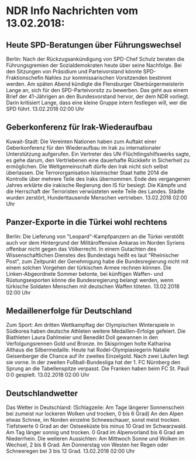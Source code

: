# NDR Info Nachrichten vom 13.02.2018:


## Heute SPD-Beratungen über Führungswechsel
Berlin: Nach der Rückzugsankündigung von SPD-Chef Schulz beraten die Führungsgremien der Sozialdemokraten heute über seine Nachfolge. Bei den Sitzungen von Präsidium und Parteivorstand könnte SPD-Fraktionschefin Nahles zur kommissarischen Vorsitzenden bestimmt werden. Am späten Abend kündigte die Flensburger Oberbürgermeisterin Lange an, sich für den SPD-Parteivorsitz zu bewerben. Das geht aus einem Brief der 41-Jährigen an den Bundesvorstand hervor, der dem NDR vorliegt. Darin kritisiert Lange, dass eine kleine Gruppe intern festlegen will, wer die SPD führt. 13.02.2018 02:00 Uhr 

## Geberkonferenz für Irak-Wiederaufbau
Kuwait-Stadt: Die Vereinten Nationen haben zum Auftakt einer Geberkonferenz für den Wiederaufbau im Irak zu internationaler Unterstützung aufgerufen. Ein Vertreter des UN-Flüchtlingshilfswerks sagte, es gehe darum, den Vertriebenen eine dauerhafte Rückkehr in Sicherheit zu ermöglichen. Die Weltgemeinschaft dürfe den Irak nicht sich selbst überlassen. Die Terrororganisation Islamischer Staat hatte 2014 die Kontrolle über mehrere Teile des Iraks übernommen. Ende des vergangenen Jahres erklärte die irakische Regierung den IS für besiegt. Die Kämpfe und die Herrschaft der Terroristen verwüsteten weite Teile des Landes. Städte wurden zerstört, Hunderttausende Menschen vertrieben. 13.02.2018 02:00 Uhr 

## Panzer-Exporte in die Türkei wohl rechtens
Berlin: Die Lieferung von "Leopard"-Kampfpanzern an die Türkei verstößt auch vor dem Hintergrund der Militäroffensive Ankaras im Norden Syriens offenbar nicht gegen das Völkerrecht. In einem Gutachten des Wissenschaftlichen Dienstes des Bundestags heißt es laut "Rheinischer Post", zum Zeitpunkt der Genehmigung habe die Bundesregierung nicht mit einem solchen Vorgehen der türkischen Armee rechnen können. Die Linken-Abgeordnete Sommer betonte, bei künftigen Waffen- und Rüstungsexporten könne die Bundesregierung belangt werden, wenn türkische Soldaten Menschen mit deutschen Waffen töteten. 13.02.2018 02:00 Uhr 

## Medaillenerfolge für Deutschland
Zum Sport: Am dritten Wettkampftag der Olympischen Winterspiele in Südkorea haben deutsche Athleten weitere Medaillen-Erfolge gefeiert. Die Biathleten Laura Dahlmeier und Benedikt Doll gewannen in den Verfolgungsrennen Gold und Bronze. Im Skispringen holte Katharina Althaus die Silbermedaille. Heute hat Rodel-Olympiasiegerin Natalie Geisenberger die Chance auf ihr zweites Einzelgold. Nach zwei Läufen liegt sie vorne. In der zweiten Fußball-Bundesliga hat der 1. FC Nürnberg den Sprung an die Tabellenspitze verpasst. Die Franken haben beim FC St. Pauli 0:0 gespielt. 13.02.2018 02:00 Uhr 

## Deutschlandwetter
Das Wetter in Deutschland:
(Schlagzeile: Am Tage längerer Sonnenschein bei zumeist nur lockeren Wolken und trocken, 0 bis 6 Grad) An den Alpen etwas Schnee, im Norden einzelne Schneeschauer, sonst meist trocken. Tiefstwerte 0 Grad an der Ostseeküste bis minus 10 Grad im Schwarzwald. Am Tag länger sonnig und trocken. 0 Grad im Alpenvorland bis 6 Grad am Niederrhein. Die weiteren Aussichten: Am Mittwoch Sonne und Wolken im Wechsel, 2 bis 8 Grad. Am Donnerstag von Westen her Regen oder Schneeregen bei 3 bis 12 Grad. 13.02.2018 02:00 Uhr 
